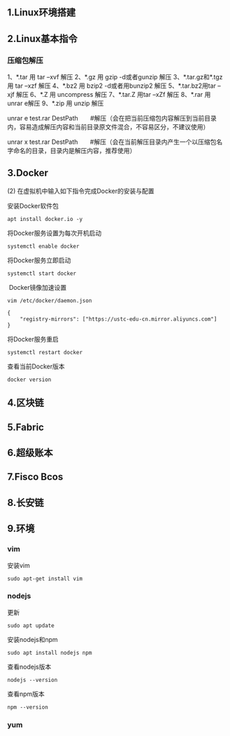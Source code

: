 ## 1.Linux环境搭建

## 2.Linux基本指令

### 压缩包解压

1、\*.tar 用 tar –xvf 解压 
2、\*.gz 用 gzip -d或者gunzip 解压 
3、\*.tar.gz和*.tgz 用 tar –xzf 解压 
4、\*.bz2 用 bzip2 -d或者用bunzip2 解压 
5、\*.tar.bz2用tar –xjf 解压 
6、\*.Z 用 uncompress 解压 
7、\*.tar.Z 用tar –xZf 解压 
8、\*.rar 用 unrar e解压 
9、\*.zip 用 unzip 解压

unrar e test.rar DestPath　　#解压（会在把当前压缩包内容解压到当前目录内，容易造成解压内容和当前目录原文件混合，不容易区分，不建议使用）

unrar x test.rar DestPath　　#解压（会在当前解压目录内产生一个以压缩包名字命名的目录，目录内是解压内容，推荐使用）

## 3.Docker

(2) 在虚拟机中输入如下指令完成Docker的安装与配置

安装Docker软件包
```
apt install docker.io -y
```
将Docker服务设置为每次开机启动
```
systemctl enable docker   
```
将Docker服务立即启动
```
systemctl start docker      
```
 Docker镜像加速设置
```
vim /etc/docker/daemon.json       
```
```
{   
	"registry-mirrors": ["https://ustc-edu-cn.mirror.aliyuncs.com"]  
}
```
将Docker服务重启
```
systemctl restart docker
```
查看当前Docker版本         
```
docker version
```
## 4.区块链

## 5.Fabric

## 6.超级账本

## 7.Fisco Bcos

## 8.长安链

## 9.环境

### vim
安装vim
```
sudo apt-get install vim
```

### nodejs
更新
```
sudo apt update
```
安装nodejs和npm
```
sudo apt install nodejs npm
```
查看nodejs版本
```
nodejs --version
```
查看npm版本
```
npm --version
```

### yum
